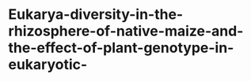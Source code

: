 # Eukarya-diversity-in-the-rhizosphere-of-native-maize-and-the-effect-of-plant-genotype-in-eukaryotic-
